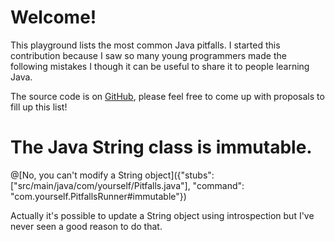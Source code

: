 # Welcome!

This playground lists the most common Java pitfalls. I started this contribution because I saw so many young programmers made the following mistakes I though it can be useful to share it to people learning Java.

The source code is on [GitHub](https://github.com), please feel free to come up with proposals to fill up this list!

# The Java String class is immutable.
@[No, you can't modify a String object]({"stubs": ["src/main/java/com/yourself/Pitfalls.java"], "command": "com.yourself.PitfallsRunner#immutable"})

Actually it's possible to update a String object using introspection but I've never seen a good reason to do that.